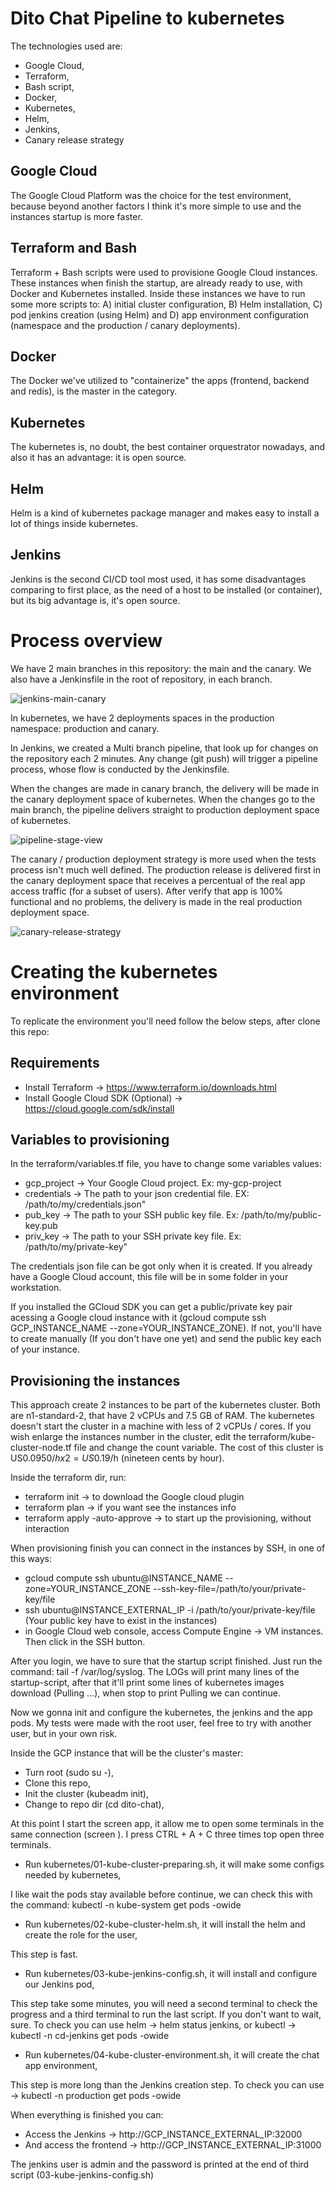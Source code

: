 # Dito Chat Pipeline to kubernetes

The technologies used are:
 - Google Cloud,
 - Terraform,
 - Bash script,
 - Docker,
 - Kubernetes,
 - Helm,
 - Jenkins,
 - Canary release strategy


Google Cloud
------------
The Google Cloud Platform was the choice for the test environment, because beyond another factors I think it's more simple to use and the instances startup is more faster.

Terraform and Bash
------------------
Terraform + Bash scripts were used to provisione Google Cloud instances. These instances when finish the startup, are already ready to use, with Docker and Kubernetes installed.
Inside these instances we have to run some more scripts to: A) initial cluster configuration, B) Helm installation, C) pod jenkins creation (using Helm) and D) app environment configuration (namespace and the production / canary deployments).

Docker
------
The Docker we've utilized to "containerize" the apps (frontend, backend and redis), is the master in the category.

Kubernetes
----------
The kubernetes is, no doubt, the best container orquestrator nowadays, and also it has an advantage: it is open source.

Helm
----
Helm is a kind of kubernetes package manager and makes easy to install a lot of things inside kubernetes.

Jenkins
-------
Jenkins is the second CI/CD tool most used, it has some disadvantages comparing to first place, as the need of a host to be installed (or container), but its big advantage is, it's open source.

Process overview
================
We have 2 main branches in this repository: the main and the canary. We also have a Jenkinsfile in the root of repository, in each branch.

![jenkins-main-canary](pictures/dito-chat-main-canary.png)

In kubernetes, we have 2 deployments spaces in the production namespace: production and canary.

In Jenkins, we created a Multi branch pipeline, that look up for changes on the repository each 2 minutes.
Any change (git push) will trigger a pipeline process, whose flow is conducted by the Jenkinsfile.

When the changes are made in canary branch, the delivery will be made in the canary deployment space of kubernetes. When the changes go to the main branch, the pipeline delivers straight to production deployment space of kubernetes.

![pipeline-stage-view](pictures/pipeline-stage-view.png)

The canary / production deployment strategy is more used when the tests process isn't much well defined. The production release is delivered first in the canary deployment space that receives a percentual of the real app access traffic (for a subset of users). After verify that app is 100% functional and no problems, the delivery is made in the real production deployment space.

![canary-release-strategy](pictures/canary-release-strategy.png)



# Creating the kubernetes environment


To replicate the environment you'll need follow the below steps, after clone this repo:

Requirements
------------

 - Install Terraform -> https://www.terraform.io/downloads.html
 - Install Google Cloud SDK (Optional) -> https://cloud.google.com/sdk/install

Variables to provisioning
-------------------------

In the terraform/variables.tf file, you have to change some variables values:

 - gcp_project -> Your Google Cloud project. Ex: my-gcp-project
 - credentials -> The path to your json credential file. EX: /path/to/my/credentials.json"
 - pub_key -> The path to your SSH public key file. Ex: /path/to/my/public-key.pub
 - priv_key -> The path to your SSH private key file. Ex: /path/to/my/private-key"


The credentials json file can be got only when it is created. If you already have a Google Cloud account, this file will be in some folder in your workstation.

If you installed the GCloud SDK you can get a public/private key pair acessing a Google cloud instance with it (gcloud compute ssh GCP_INSTANCE_NAME --zone=YOUR_INSTANCE_ZONE). If not, you'll have to create manually (If you don't have one yet) and send the public key each of your instance.


Provisioning the instances
--------------------------

This approach create 2 instances to be part of the kubernetes cluster.
Both are n1-standard-2, that have 2 vCPUs and 7.5 GB of RAM. The kubernetes doesn't start the cluster in a machine with less of 2 vCPUs / cores.
If you wish enlarge the instances number in the cluster, edit the terraform/kube-cluster-node.tf file and change the count variable.
The cost of this cluster is US$0.0950/h x 2 = US$0.19/h (nineteen cents by hour).


Inside the terraform dir, run:

 - terraform init -> to download the Google cloud plugin
 - terraform plan -> if you want see the instances info
 - terraform apply -auto-approve -> to start up the provisioning, without interaction


When provisioning finish you can connect in the instances by SSH, in one of this ways:

 - gcloud compute ssh ubuntu@INSTANCE_NAME --zone=YOUR_INSTANCE_ZONE --ssh-key-file=/path/to/your/private-key/file
 - ssh ubuntu@INSTANCE_EXTERNAL_IP -i /path/to/your/private-key/file (Your public key have to exist in the instances)
 - in Google Cloud web console, access Compute Engine -> VM instances. Then click in the SSH button.

After you login, we have to sure that the startup script finished. Just run the command: tail -f /var/log/syslog.
The LOGs will print many lines of the startup-script, after that it'll print some lines of kubernetes images download (Pulling ...), when stop to print Pulling we can continue.

Now we gonna init and configure the kubernetes, the jenkins and the app pods.
My tests were made with the root user, feel free to try with another user, but in your own risk.

Inside the GCP instance that will be the cluster's master:

 - Turn root (sudo su -),
 - Clone this repo,
 - Init the cluster (kubeadm init),
 - Change to repo dir (cd dito-chat),

At this point I start the screen app, it allow me to open some terminals in the same connection (screen <ENTER>).
I press CTRL + A + C three times top open three terminals.

 - Run kubernetes/01-kube-cluster-preparing.sh, it will make some configs needed by kubernetes,

I like wait the pods stay available before continue, we can check this with the command: kubectl -n kube-system get pods -owide

 - Run kubernetes/02-kube-cluster-helm.sh, it will install the helm and create the role for the user,

This step is fast.

 - Run kubernetes/03-kube-jenkins-config.sh, it will install and configure our Jenkins pod,

This step take some minutes, you will need a second terminal to check the progress and a third terminal to run the last script. If you don't want to wait, sure.
To check you can use helm -> helm status jenkins, or kubectl -> kubectl -n cd-jenkins get pods -owide

 - Run kubernetes/04-kube-cluster-environment.sh, it will create the chat app environment,

This step is more long than the Jenkins creation step. To check you can use -> kubectl -n production get pods -owide

When everything is finished you can:
 - Access the Jenkins -> http://GCP_INSTANCE_EXTERNAL_IP:32000
 - And access the frontend -> http://GCP_INSTANCE_EXTERNAL_IP:31000

The jenkins user is admin and the password is printed at the end of third script (03-kube-jenkins-config.sh)
